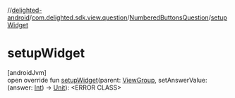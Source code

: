 //[delighted-android](../../../index.md)/[com.delighted.sdk.view.question](../index.md)/[NumberedButtonsQuestion](index.md)/[setupWidget](setup-widget.md)

# setupWidget

[androidJvm]\
open override fun [setupWidget](setup-widget.md)(parent: [ViewGroup](https://developer.android.com/reference/kotlin/android/view/ViewGroup.html), setAnswerValue: (answer: [Int](https://kotlinlang.org/api/latest/jvm/stdlib/kotlin/-int/index.html)) -&gt; [Unit](https://kotlinlang.org/api/latest/jvm/stdlib/kotlin/-unit/index.html)): &lt;ERROR CLASS&gt;
